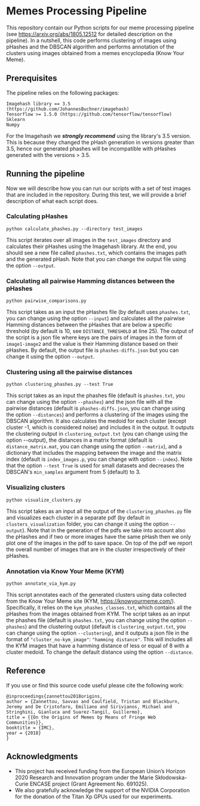 # Memes Processing Pipeline

This repository contain our Python scripts for our meme processing pipeline (see https://arxiv.org/abs/1805.12512 for detailed description on the pipeline). In a nutshell, this code performs clustering of images using pHashes and the DBSCAN algorithm and performs annotation of the clusters using images obtained from a memes encyclopedia (Know Your Meme).


## Prerequisites

The pipeline relies on the following packages:
```
Imagehash library == 3.5 (https://github.com/JohannesBuchner/imagehash)
Tensorflow >= 1.5.0 (https://github.com/tensorflow/tensorflow)
Sklearn
Numpy 
```
For the Imagehash we ***strongly recommend*** using the library's 3.5 version. This is because they changed the pHash generation in versions greater than 3.5, hence our generated phashes will be incompatible with pHashes generated with the versions > 3.5.

## Running the pipeline

Now we will describe how you can run our scripts with a set of test images that are included in the repository. During this test, we will provide a brief description of what each script does.

### Calculating pHashes
```
python calculate_phashes.py --directory test_images
```
This script iterates over all images in the `test_images` directory and calculates their pHashes using the Imagehash library. At the end, you should see a new file called `phashes.txt`, which contains the images path and the generated pHash. Note that you can change the output file using the option `--output`.

### Calculating all pairwise Hamming distances between the pHashes
```
python pairwise_comparisons.py 
```
This script takes as an input the pHashes file (by default uses `phashes.txt`, you can change using the option `--input`) and calculates all the pairwise Hamming distances between the pHashes that are below a specific threshold (by default is 10, see `DISTANCE_THRESHOLD` at line 25). The output of the script is a json file where keys are the pairs of images in the form of `image1-image2` and the value is their Hamming distance based on their pHashes. By default, the output file is `phashes-diffs.json` but you can change it using the option `--output`.

### Clustering using all the pairwise distances
```
python clustering_phashes.py --test True
```
This script takes as an input the phashes file (default is `phashes.txt`, you can change using the option `--phashes`) and the json file with all the pairwise distances (default is `phashes-diffs.json`, you can change using the option `--distances`) and performs a clustering of the images using the DBSCAN algorithm. It also calculates the medoid for each cluster (except cluster -1, which is considered noise) and includes it in the output.
It outputs the clustering output in `clustering_output.txt` (you can change using the option --output), the distances in a matrix format (default is `distance_matrix.mat`, you can change using the option `--matrix`), and a dictionary that includes the mapping between the image and the matrix index (default is `index_images.p`, you can change with option `--index`).
Note that the option `--test True` is used for small datasets and decreases the DBSCAN's `min_samples` argument from 5 (default) to 3.

### Visualizing clusters
```
python visualize_clusters.py
```
This script takes as an input all the output of the `clustering_phashes.py` file and visualizes each cluster in a separate pdf (by default in `clusters_visualization` folder, you can change it using the option `--output`).
Note that in the generation of the pdfs we take into account also the pHashes and if two or more images have the same pHash then we only plot one of the images in the pdf to save space. On top of the pdf we report the overall number of images that are in the cluster irrespectively of their pHashes.

### Annotation via Know Your Meme (KYM)
```
python annotate_via_kym.py
```
This script annotates each of the generated clusters using data collected from the Know Your Meme site (KYM, https://knowyourmeme.com/). Specifically, it relies on the `kym_phashes_classes.txt`, which contains all the pHashes from the images obtained from KYM.
The script takes as an input the phashes file (default is `phashes.txt`, you can change using the option `--phashes`) and the clustering output (default is `clustering_output.txt`, you can change using the option `--clustering`), and it outputs a json file in the format of `"cluster_no-kym_image"`: `"hamming distance"`. 
This will includes all the KYM images that have a hamming distance of less or equal of 8 with a cluster medoid. To change the default distance using the option `--distance`.

## Reference
If you use or find this source code useful please cite the following work:

    @inproceedings{zannettou2018origins,
    author = {Zannettou, Savvas and Caulfield, Tristan and Blackburn, Jeremy and De Cristofaro, Emiliano and Sirivianos, Michael and Stringhini, Gianluca and Suarez-Tangil, Guillermo},
    title = {{On the Origins of Memes by Means of Fringe Web Communities}},
    booktitle = {IMC},
    year = {2018}
    }


## Acknowledgments

* This project has received funding from the European Union’s Horizon 2020 Research and Innovation program under the Marie Skłodowska-Curie ENCASE project (Grant Agreement No. 691025).
* We also gratefully acknowledge the support of the NVIDIA Corporation for the donation of the Titan Xp GPUs used for our experiments.

